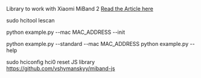 Library to work with Xiaomi MiBand 2
[Read the Article here](https://medium.com/@a.nikishaev/how-i-hacked-xiaomi-miband-2-to-control-it-from-linux-a5bd2f36d3ad)


sudo hcitool lescan

python example.py --mac MAC_ADDRESS --init

python example.py --standard --mac MAC_ADDRESS
python example.py --help

sudo hciconfig hci0 reset
JS library https://github.com/vshymanskyy/miband-js
